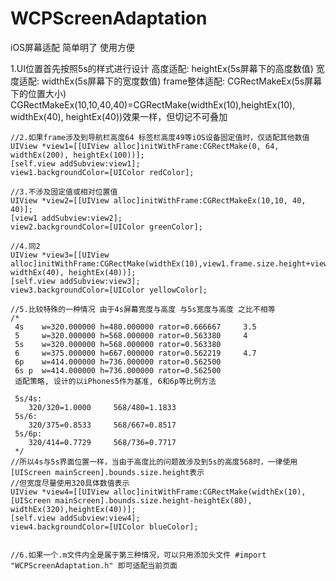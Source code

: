 # WCPScreenAdaptation
iOS屏幕适配 简单明了 使用方便

1.UI位置首先按照5s的样式进行设计
高度适配:       heightEx(5s屏幕下的高度数值)
宽度适配:       widthEx(5s屏幕下的宽度数值)
frame整体适配:  CGRectMakeEx(5s屏幕下的位置大小)       CGRectMakeEx(10,10,40,40)=CGRectMake(widthEx(10),heightEx(10), widthEx(40), heightEx(40))效果一样，但切记不可叠加

    
    
    //2.如果frame涉及到导航栏高度64 标签栏高度49等iOS设备固定值时，仅适配其他数值
    UIView *view1=[[UIView alloc]initWithFrame:CGRectMake(0, 64, widthEx(200), heightEx(100))];
    [self.view addSubview:view1];
    view1.backgroundColor=[UIColor redColor];
    
    //3.不涉及固定值或相对位置值
    UIView *view2=[[UIView alloc]initWithFrame:CGRectMakeEx(10,10, 40, 40)];
    [view1 addSubview:view2];
    view2.backgroundColor=[UIColor greenColor];
    
    //4.同2
    UIView *view3=[[UIView alloc]initWithFrame:CGRectMake(widthEx(10),view1.frame.size.height+view1.frame.origin.y, widthEx(40), heightEx(40))];
    [self.view addSubview:view3];
    view3.backgroundColor=[UIColor yellowColor];
    
    //5.比较特殊的一种情况 由于4s屏幕宽度与高度 与5s宽度与高度 之比不相等
    /*
     4s    w=320.000000 h=480.000000 rator=0.666667     3.5
     5     w=320.000000 h=568.000000 rator=0.563380     4
     5s    w=320.000000 h=568.000000 rator=0.563380
     6     w=375.000000 h=667.000000 rator=0.562219     4.7
     6p    w=414.000000 h=736.000000 rator=0.562500
     6s p  w=414.000000 h=736.000000 rator=0.562500
     适配策略, 设计的以iPhones5作为基准, 6和6p等比例方法
     
     5s/4s:
        320/320=1.0000     568/480=1.1833
     5s/6:
        320/375=0.8533     568/667=0.8517
     5s/6p:
        320/414=0.7729     568/736=0.7717
     */
    //所以4s与5s界面位置一样，当由于高度比的问题故涉及到5s的高度568时，一律使用[UIScreen mainScreen].bounds.size.height表示
    //但宽度尽量使用320具体数值表示
    UIView *view4=[[UIView alloc]initWithFrame:CGRectMake(widthEx(10),[UIScreen mainScreen].bounds.size.height-heightEx(80), widthEx(320),heightEx(40))];
    [self.view addSubview:view4];
    view4.backgroundColor=[UIColor blueColor];
    
    
    //6.如果一个.m文件内全是属于第三种情况，可以只用添加头文件 #import "WCPScreenAdaptation.h" 即可适配当前页面
    
